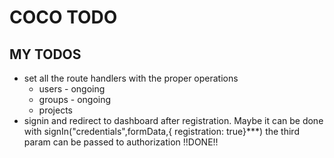 # COCO TODO

## MY TODOS

- set all the route handlers with the proper operations
  - users - ongoing
  - groups - ongoing
  - projects
- signin and redirect to dashboard after registration. Maybe it can be done with signIn("credentials",formData,{ registration: true}\*\*\*) the third param can be passed to authorization !!DONE!!
